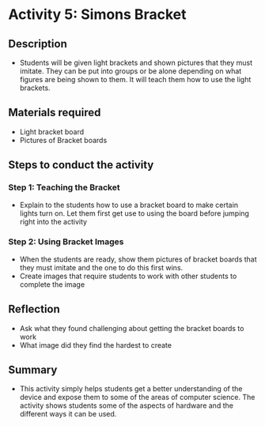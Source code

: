 # Activity 5: Simons Bracket

## Description

- Students will be given light brackets and shown pictures that they must imitate. They can be put into groups or be alone depending on what figures are being shown to them. It will teach them how to use the light brackets.

## Materials required

- Light bracket board 
- Pictures of Bracket boards 

## Steps to conduct the activity

### Step 1: Teaching the Bracket

- Explain to the students how to use a bracket board to make certain lights turn on. Let them first get use to using the board before jumping right into the activity


### Step 2: Using Bracket Images 

- When the students are ready, show them pictures of bracket boards that they must imitate and the one to do this first wins. 
- Create images that require students to work with other students to complete the image

## Reflection

- Ask what they found challenging about getting the bracket boards to work 
- What image did they find the hardest to create

## Summary

- This activity simply helps students get a better understanding of the device and expose them to some of the areas of computer science. The activity shows students some of the aspects of hardware and the different ways it can be used. 